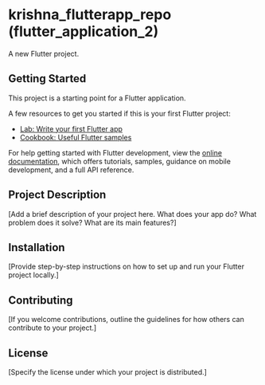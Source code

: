 # krishna_flutterapp_repo (flutter_application_2)

A new Flutter project.

## Getting Started

This project is a starting point for a Flutter application.

A few resources to get you started if this is your first Flutter project:

- [Lab: Write your first Flutter app](https://docs.flutter.dev/get-started/codelab)
- [Cookbook: Useful Flutter samples](https://docs.flutter.dev/cookbook)

For help getting started with Flutter development, view the
[online documentation](https://docs.flutter.dev/), which offers tutorials,
samples, guidance on mobile development, and a full API reference.
## Project Description

[Add a brief description of your project here. What does your app do? What problem does it solve? What are its main features?]

## Installation

[Provide step-by-step instructions on how to set up and run your Flutter project locally.]

## Contributing

[If you welcome contributions, outline the guidelines for how others can contribute to your project.]

## License
[Specify the license under which your project is distributed.]
